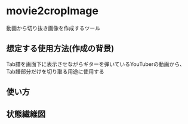 # movie2cropImage  

動画から切り抜き画像を作成するツール  

## 想定する使用方法(作成の背景)  

Tab譜を画面下に表示させながらギターを弾いているYouTuberの動画から、  
Tab譜部分だけを切り取る用途に使用する  

## 使い方  


## 状態繊維図  